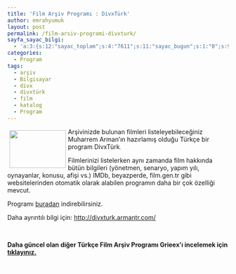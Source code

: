 ```yaml
---
title: 'Film Arşiv Programı : DivxTürk'
author: emrahyumuk
layout: post
permalink: /film-arsiv-programi-divxturk/
sayfa_sayac_bilgi:
  - 'a:3:{s:12:"sayac_toplam";s:4:"7611";s:11:"sayac_bugun";s:1:"0";s:9:"son_okuma";s:10:"1366287590";}'
categories:
  - Program
tags:
  - arşiv
  - Bilgisayar
  - divx
  - divxtürk
  - film
  - katalog
  - Program
---
```

<img class="alignleft" style="margin: 5px; float: left;" title="divx turk - film arşiv katalog programı" src="http://img151.imageshack.us/img151/9462/divxturkjy9.jpg" alt="" width="128" height="86" />Arşivinizde bulunan filmleri listeleyebileceğiniz Muharrem Arman&#8217;ın hazırlamış olduğu Türkçe bir program DivxTürk<span style="font-size: x-small;">.</span>

Filmlerinizi listelerken aynı zamanda film hakkında bütün bilgileri (yönetmen, senaryo, yapım yılı, oynayanlar, konusu, afişi vs.) IMDb, beyazperde, film.gen.tr gibi websitelerinden otomatik olarak alabilen programın daha bir çok özelliği mevcut.

<!--more-->

Programı <a href="http://rapidshare.com/files/358260244/divxturk1.6.0.53_beta_setup.exe" target="_blank">buradan</a> indirebilirsiniz.

Daha ayrıntılı bilgi için: <a href="http://divxturk.armantr.com/" target="_blank">http://divxturk.armantr.com/</a>

<span style="color: #ffffff;">.</span>

**Daha güncel olan diğer Türkçe Film Arşiv Programı Grieex&#8217;ı incelemek için <a href="http://www.emrahyumuk.com/blog/film-arsiv-programi-grieex/" target="_blank">tıklayınız</a><a href="http://www.emrahyumuk.com/blog/film-arsiv-programi-grieex/" target="_self">. </a>**

<span style="color: #ffffff;">.</span>